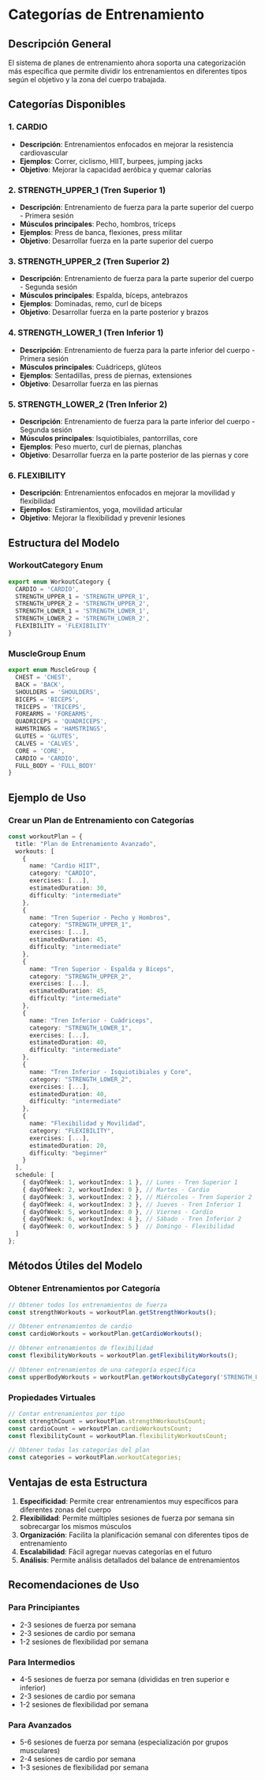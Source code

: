 # Categorías de Entrenamiento

## Descripción General

El sistema de planes de entrenamiento ahora soporta una categorización más específica que permite dividir los entrenamientos en diferentes tipos según el objetivo y la zona del cuerpo trabajada.

## Categorías Disponibles

### 1. CARDIO
- **Descripción**: Entrenamientos enfocados en mejorar la resistencia cardiovascular
- **Ejemplos**: Correr, ciclismo, HIIT, burpees, jumping jacks
- **Objetivo**: Mejorar la capacidad aeróbica y quemar calorías

### 2. STRENGTH_UPPER_1 (Tren Superior 1)
- **Descripción**: Entrenamiento de fuerza para la parte superior del cuerpo - Primera sesión
- **Músculos principales**: Pecho, hombros, tríceps
- **Ejemplos**: Press de banca, flexiones, press militar
- **Objetivo**: Desarrollar fuerza en la parte superior del cuerpo

### 3. STRENGTH_UPPER_2 (Tren Superior 2)
- **Descripción**: Entrenamiento de fuerza para la parte superior del cuerpo - Segunda sesión
- **Músculos principales**: Espalda, bíceps, antebrazos
- **Ejemplos**: Dominadas, remo, curl de bíceps
- **Objetivo**: Desarrollar fuerza en la parte posterior y brazos

### 4. STRENGTH_LOWER_1 (Tren Inferior 1)
- **Descripción**: Entrenamiento de fuerza para la parte inferior del cuerpo - Primera sesión
- **Músculos principales**: Cuádriceps, glúteos
- **Ejemplos**: Sentadillas, press de piernas, extensiones
- **Objetivo**: Desarrollar fuerza en las piernas

### 5. STRENGTH_LOWER_2 (Tren Inferior 2)
- **Descripción**: Entrenamiento de fuerza para la parte inferior del cuerpo - Segunda sesión
- **Músculos principales**: Isquiotibiales, pantorrillas, core
- **Ejemplos**: Peso muerto, curl de piernas, planchas
- **Objetivo**: Desarrollar fuerza en la parte posterior de las piernas y core

### 6. FLEXIBILITY
- **Descripción**: Entrenamientos enfocados en mejorar la movilidad y flexibilidad
- **Ejemplos**: Estiramientos, yoga, movilidad articular
- **Objetivo**: Mejorar la flexibilidad y prevenir lesiones

## Estructura del Modelo

### WorkoutCategory Enum
```typescript
export enum WorkoutCategory {
  CARDIO = 'CARDIO',
  STRENGTH_UPPER_1 = 'STRENGTH_UPPER_1',
  STRENGTH_UPPER_2 = 'STRENGTH_UPPER_2',
  STRENGTH_LOWER_1 = 'STRENGTH_LOWER_1',
  STRENGTH_LOWER_2 = 'STRENGTH_LOWER_2',
  FLEXIBILITY = 'FLEXIBILITY'
}
```

### MuscleGroup Enum
```typescript
export enum MuscleGroup {
  CHEST = 'CHEST',
  BACK = 'BACK',
  SHOULDERS = 'SHOULDERS',
  BICEPS = 'BICEPS',
  TRICEPS = 'TRICEPS',
  FOREARMS = 'FOREARMS',
  QUADRICEPS = 'QUADRICEPS',
  HAMSTRINGS = 'HAMSTRINGS',
  GLUTES = 'GLUTES',
  CALVES = 'CALVES',
  CORE = 'CORE',
  CARDIO = 'CARDIO',
  FULL_BODY = 'FULL_BODY'
}
```

## Ejemplo de Uso

### Crear un Plan de Entrenamiento con Categorías

```typescript
const workoutPlan = {
  title: "Plan de Entrenamiento Avanzado",
  workouts: [
    {
      name: "Cardio HIIT",
      category: "CARDIO",
      exercises: [...],
      estimatedDuration: 30,
      difficulty: "intermediate"
    },
    {
      name: "Tren Superior - Pecho y Hombros",
      category: "STRENGTH_UPPER_1",
      exercises: [...],
      estimatedDuration: 45,
      difficulty: "intermediate"
    },
    {
      name: "Tren Superior - Espalda y Bíceps",
      category: "STRENGTH_UPPER_2",
      exercises: [...],
      estimatedDuration: 45,
      difficulty: "intermediate"
    },
    {
      name: "Tren Inferior - Cuádriceps",
      category: "STRENGTH_LOWER_1",
      exercises: [...],
      estimatedDuration: 40,
      difficulty: "intermediate"
    },
    {
      name: "Tren Inferior - Isquiotibiales y Core",
      category: "STRENGTH_LOWER_2",
      exercises: [...],
      estimatedDuration: 40,
      difficulty: "intermediate"
    },
    {
      name: "Flexibilidad y Movilidad",
      category: "FLEXIBILITY",
      exercises: [...],
      estimatedDuration: 20,
      difficulty: "beginner"
    }
  ],
  schedule: [
    { dayOfWeek: 1, workoutIndex: 1 }, // Lunes - Tren Superior 1
    { dayOfWeek: 2, workoutIndex: 0 }, // Martes - Cardio
    { dayOfWeek: 3, workoutIndex: 2 }, // Miércoles - Tren Superior 2
    { dayOfWeek: 4, workoutIndex: 3 }, // Jueves - Tren Inferior 1
    { dayOfWeek: 5, workoutIndex: 0 }, // Viernes - Cardio
    { dayOfWeek: 6, workoutIndex: 4 }, // Sábado - Tren Inferior 2
    { dayOfWeek: 0, workoutIndex: 5 }  // Domingo - Flexibilidad
  ]
};
```

## Métodos Útiles del Modelo

### Obtener Entrenamientos por Categoría
```typescript
// Obtener todos los entrenamientos de fuerza
const strengthWorkouts = workoutPlan.getStrengthWorkouts();

// Obtener entrenamientos de cardio
const cardioWorkouts = workoutPlan.getCardioWorkouts();

// Obtener entrenamientos de flexibilidad
const flexibilityWorkouts = workoutPlan.getFlexibilityWorkouts();

// Obtener entrenamientos de una categoría específica
const upperBodyWorkouts = workoutPlan.getWorkoutsByCategory('STRENGTH_UPPER_1');
```

### Propiedades Virtuales
```typescript
// Contar entrenamientos por tipo
const strengthCount = workoutPlan.strengthWorkoutsCount;
const cardioCount = workoutPlan.cardioWorkoutsCount;
const flexibilityCount = workoutPlan.flexibilityWorkoutsCount;

// Obtener todas las categorías del plan
const categories = workoutPlan.workoutCategories;
```

## Ventajas de esta Estructura

1. **Especificidad**: Permite crear entrenamientos muy específicos para diferentes zonas del cuerpo
2. **Flexibilidad**: Permite múltiples sesiones de fuerza por semana sin sobrecargar los mismos músculos
3. **Organización**: Facilita la planificación semanal con diferentes tipos de entrenamiento
4. **Escalabilidad**: Fácil agregar nuevas categorías en el futuro
5. **Análisis**: Permite análisis detallados del balance de entrenamientos

## Recomendaciones de Uso

### Para Principiantes
- 2-3 sesiones de fuerza por semana
- 2-3 sesiones de cardio por semana
- 1-2 sesiones de flexibilidad por semana

### Para Intermedios
- 4-5 sesiones de fuerza por semana (divididas en tren superior e inferior)
- 2-3 sesiones de cardio por semana
- 1-2 sesiones de flexibilidad por semana

### Para Avanzados
- 5-6 sesiones de fuerza por semana (especialización por grupos musculares)
- 2-4 sesiones de cardio por semana
- 1-3 sesiones de flexibilidad por semana 